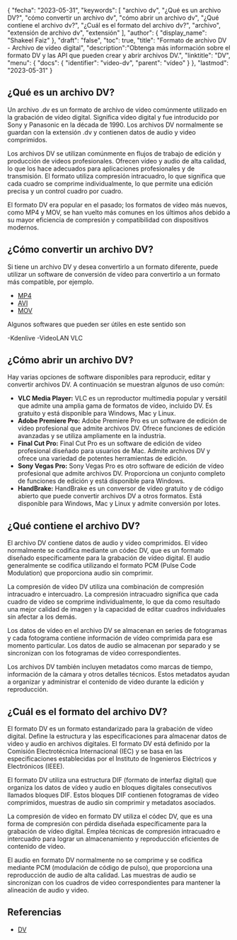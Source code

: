 {
"fecha": "2023-05-31",
  "keywords": [
"archivo dv",
"¿Qué es un archivo DV?",
"cómo convertir un archivo dv",
"cómo abrir un archivo dv",
"¿Qué contiene el archivo dv?",
"¿Cuál es el formato del archivo dv?",
"archivo",
"extensión de archivo dv",
"extensión"
],
  "author": {
"display_name": "Shakeel Faiz"
},
"draft": "false",
"toc": true,
"title": "Formato de archivo DV - Archivo de vídeo digital",
  "description":"Obtenga más información sobre el formato DV y las API que pueden crear y abrir archivos DV.",
"linktitle": "DV",
  "menu": {
    "docs": {
      "identifier": "video-dv",
"parent": "vídeo"
}
},
"lastmod": "2023-05-31"
}

## ¿Qué es un archivo DV?

Un archivo .dv es un formato de archivo de vídeo comúnmente utilizado en la grabación de vídeo digital. Significa vídeo digital y fue introducido por Sony y Panasonic en la década de 1990. Los archivos DV normalmente se guardan con la extensión .dv y contienen datos de audio y video comprimidos.

Los archivos DV se utilizan comúnmente en flujos de trabajo de edición y producción de videos profesionales. Ofrecen vídeo y audio de alta calidad, lo que los hace adecuados para aplicaciones profesionales y de transmisión. El formato utiliza compresión intracuadro, lo que significa que cada cuadro se comprime individualmente, lo que permite una edición precisa y un control cuadro por cuadro.

El formato DV era popular en el pasado; los formatos de vídeo más nuevos, como MP4 y MOV, se han vuelto más comunes en los últimos años debido a su mayor eficiencia de compresión y compatibilidad con dispositivos modernos.

## ¿Cómo convertir un archivo DV?

Si tiene un archivo DV y desea convertirlo a un formato diferente, puede utilizar un software de conversión de vídeo para convertirlo a un formato más compatible, por ejemplo.

- [MP4](/es/vídeo/mp4/)
- [AVI](/es/vídeo/avi/)
- [MOV](/es/vídeo/mov/)

Algunos softwares que pueden ser útiles en este sentido son

-Kdenlive
-VideoLAN VLC

## ¿Cómo abrir un archivo DV?

Hay varias opciones de software disponibles para reproducir, editar y convertir archivos DV. A continuación se muestran algunos de uso común:

- **VLC Media Player:** VLC es un reproductor multimedia popular y versátil que admite una amplia gama de formatos de vídeo, incluido DV. Es gratuito y está disponible para Windows, Mac y Linux.
- **Adobe Premiere Pro:** Adobe Premiere Pro es un software de edición de vídeo profesional que admite archivos DV. Ofrece funciones de edición avanzadas y se utiliza ampliamente en la industria.
- **Final Cut Pro:** Final Cut Pro es un software de edición de vídeo profesional diseñado para usuarios de Mac. Admite archivos DV y ofrece una variedad de potentes herramientas de edición.
- **Sony Vegas Pro:** Sony Vegas Pro es otro software de edición de vídeo profesional que admite archivos DV. Proporciona un conjunto completo de funciones de edición y está disponible para Windows.
- **HandBrake:** HandBrake es un conversor de vídeo gratuito y de código abierto que puede convertir archivos DV a otros formatos. Está disponible para Windows, Mac y Linux y admite conversión por lotes.

## ¿Qué contiene el archivo DV?

El archivo DV contiene datos de audio y video comprimidos. El vídeo normalmente se codifica mediante un códec DV, que es un formato diseñado específicamente para la grabación de vídeo digital. El audio generalmente se codifica utilizando el formato PCM (Pulse Code Modulation) que proporciona audio sin comprimir.

La compresión de vídeo DV utiliza una combinación de compresión intracuadro e intercuadro. La compresión intracuadro significa que cada cuadro de video se comprime individualmente, lo que da como resultado una mejor calidad de imagen y la capacidad de editar cuadros individuales sin afectar a los demás.

Los datos de vídeo en el archivo DV se almacenan en series de fotogramas y cada fotograma contiene información de vídeo comprimida para ese momento particular. Los datos de audio se almacenan por separado y se sincronizan con los fotogramas de vídeo correspondientes.

Los archivos DV también incluyen metadatos como marcas de tiempo, información de la cámara y otros detalles técnicos. Estos metadatos ayudan a organizar y administrar el contenido de video durante la edición y reproducción.

## ¿Cuál es el formato del archivo DV?

El formato DV es un formato estandarizado para la grabación de vídeo digital. Define la estructura y las especificaciones para almacenar datos de video y audio en archivos digitales. El formato DV está definido por la Comisión Electrotécnica Internacional (IEC) y se basa en las especificaciones establecidas por el Instituto de Ingenieros Eléctricos y Electrónicos (IEEE).

El formato DV utiliza una estructura DIF (formato de interfaz digital) que organiza los datos de vídeo y audio en bloques digitales consecutivos llamados bloques DIF. Estos bloques DIF contienen fotogramas de vídeo comprimidos, muestras de audio sin comprimir y metadatos asociados.

La compresión de vídeo en formato DV utiliza el códec DV, que es una forma de compresión con pérdida diseñada específicamente para la grabación de vídeo digital. Emplea técnicas de compresión intracuadro e intercuadro para lograr un almacenamiento y reproducción eficientes de contenido de video.

El audio en formato DV normalmente no se comprime y se codifica mediante PCM (modulación de código de pulso), que proporciona una reproducción de audio de alta calidad. Las muestras de audio se sincronizan con los cuadros de video correspondientes para mantener la alineación de audio y video.

## Referencias
* [DV](https://en.wikipedia.org/wiki/DV)

